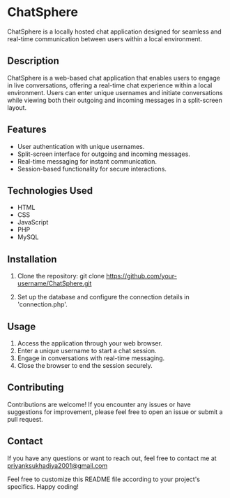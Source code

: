 # ChatSphere

ChatSphere is a locally hosted chat application designed for seamless and real-time communication between users within a local environment.

## Description

ChatSphere is a web-based chat application that enables users to engage in live conversations, offering a real-time chat experience within a local environment. Users can enter unique usernames and initiate conversations while viewing both their outgoing and incoming messages in a split-screen layout.

## Features

- User authentication with unique usernames.
- Split-screen interface for outgoing and incoming messages.
- Real-time messaging for instant communication.
- Session-based functionality for secure interactions.

## Technologies Used

- HTML
- CSS
- JavaScript
- PHP
- MySQL

## Installation

1. Clone the repository:
git clone https://github.com/your-username/ChatSphere.git

2. Set up the database and configure the connection details in 'connection.php'.

## Usage

1. Access the application through your web browser.
2. Enter a unique username to start a chat session.
3. Engage in conversations with real-time messaging.
4. Close the browser to end the session securely.

## Contributing

Contributions are welcome! If you encounter any issues or have suggestions for improvement, please feel free to open an issue or submit a pull request.

## Contact

If you have any questions or want to reach out, feel free to contact me at priyanksukhadiya2001@gmail.com

Feel free to customize this README file according to your project's specifics. Happy coding!
